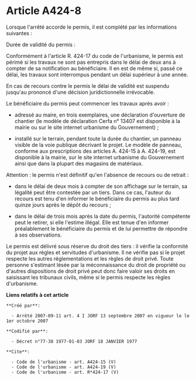 # Article A424-8

Lorsque l'arrêté accorde le permis, il est complété par les informations suivantes : 

Durée de validité du permis : 

Conformément à l'article R. 424-17 du code de l'urbanisme, le permis est périmé si les travaux ne sont pas entrepris dans le
délai de deux ans à compter de sa notification au bénéficiaire. Il en est de même si, passé ce délai, les travaux sont
interrompus pendant un délai supérieur à une année. 

En cas de recours contre le permis le délai de validité est suspendu jusqu'au prononcé d'une décision juridictionnelle
irrévocable. 

Le bénéficiaire du permis peut commencer les travaux après avoir :

- adressé au maire, en trois exemplaires, une déclaration d'ouverture de chantier (le modèle de déclaration Cerfa n° 13407
est disponible à la mairie ou sur le site internet urbanisme du Gouvernement) ;

- installé sur le terrain, pendant toute la durée du chantier, un panneau visible de la voie publique décrivant le projet. Le
modèle de panneau, conforme aux prescriptions des articles A. 424-15 à A. 424-19, est disponible à la mairie, sur le site
internet urbanisme du Gouvernement ainsi que dans la plupart des magasins de matériaux. 

Attention : le permis n'est définitif qu'en l'absence de recours ou de retrait :

- dans le délai de deux mois à compter de son affichage sur le terrain, sa légalité peut être contestée par un tiers. Dans ce
cas, l'auteur du recours est tenu d'en informer le bénéficiaire du permis au plus tard quinze jours après le dépôt du
recours ;

- dans le délai de trois mois après la date du permis, l'autorité compétente peut le retirer, si elle l'estime illégal. Elle
est tenue d'en informer préalablement le bénéficiaire du permis et de lui permettre de répondre à ses observations. 

Le permis est délivré sous réserve du droit des tiers : il vérifie la conformité du projet aux règles et servitudes
d'urbanisme. Il ne vérifie pas si le projet respecte les autres réglementations et les règles de droit privé. Toute personne
s'estimant lésée par la méconnaissance du droit de propriété ou d'autres dispositions de droit privé peut donc faire valoir
ses droits en saisissant les tribunaux civils, même si le permis respecte les règles d'urbanisme.

**Liens relatifs à cet article**

	**Créé par**:

	  - Arrêté 2007-09-11 art. 4 I JORF 13 septembre 2007 en vigueur le le 1er octobre 2007

	**Codifié par**:

	  - Décret n°77-38 1977-01-03 JORF 18 JANVIER 1977

	**Cite**:

	  - Code de l'urbanisme - art. A424-15 (V)
	  - Code de l'urbanisme - art. A424-19 (V)
	  - Code de l'urbanisme - art. R*424-17 (V)
